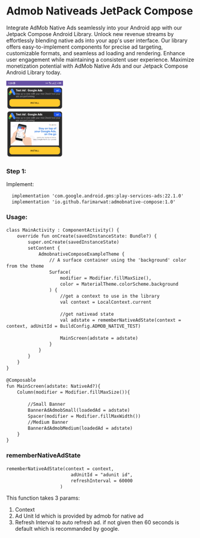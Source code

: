 # Admob Nativeads JetPack Compose
Integrate AdMob Native Ads seamlessly into your Android app with our Jetpack Compose Android Library. Unlock new revenue streams by effortlessly blending native ads into your app's user interface. Our library offers easy-to-implement components for precise ad targeting, customizable formats, and seamless ad loading and rendering. Enhance user engagement while maintaining a consistent user experience. Maximize monetization potential with AdMob Native Ads and our Jetpack Compose Android Library today.

<img src="https://github.com/farimarwat/admob_nativeads_compose/blob/main/demo.png" width="30%" height="30%"/>


### Step 1: 
Implement:
```
  implementation 'com.google.android.gms:play-services-ads:22.1.0'
  implementation 'io.github.farimarwat:admobnative-compose:1.0'
```

### Usage:
```
class MainActivity : ComponentActivity() {
    override fun onCreate(savedInstanceState: Bundle?) {
        super.onCreate(savedInstanceState)
        setContent {
            AdmobnativeComposeExampleTheme {
                // A surface container using the 'background' color from the theme
                Surface(
                    modifier = Modifier.fillMaxSize(),
                    color = MaterialTheme.colorScheme.background
                ) {
                    //get a context to use in the library
                    val context = LocalContext.current

                    //get nativead state
                    val adstate = rememberNativeAdState(context = context, adUnitId = BuildConfig.ADMOB_NATIVE_TEST)

                    MainScreen(adstate = adstate)
                }
            }
        }
    }
}

@Composable
fun MainScreen(adstate: NativeAd?){
    Column(modifier = Modifier.fillMaxSize()){

        //Small Banner
        BannerAdAdmobSmall(loadedAd = adstate)
        Spacer(modifier = Modifier.fillMaxWidth())
        //Medium Banner
        BannerAdAdmobMedium(loadedAd = adstate)
    }
}
```

### rememberNativeAdState
```
rememberNativeAdState(context = context,
                        adUnitId = "adunit id", 
                        refreshInterval = 60000 
                    )
```

This function takes 3 params:
1. Context
2. Ad Unit Id which is provided by admob for native ad
3. Refresh Interval to auto refresh ad. if not given then 60 seconds is default which is recommanded by google.
